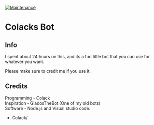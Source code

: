 [![Maintenance](https://img.shields.io/badge/Maintained%3F-no-red.svg)](https://bitbucket.org/lbesson/ansi-colors)

# Colacks Bot

## Info

I spent about 24 hours on this, and its a fun little bot that you can use for whatever you want.

Please make sure to credit me if you use it. 

## Credits

Programming - Colack   
Inspiration - GladosTheBot (One of my old bots)   
Software - Node.js and Visual studio code.   

- Colack/
